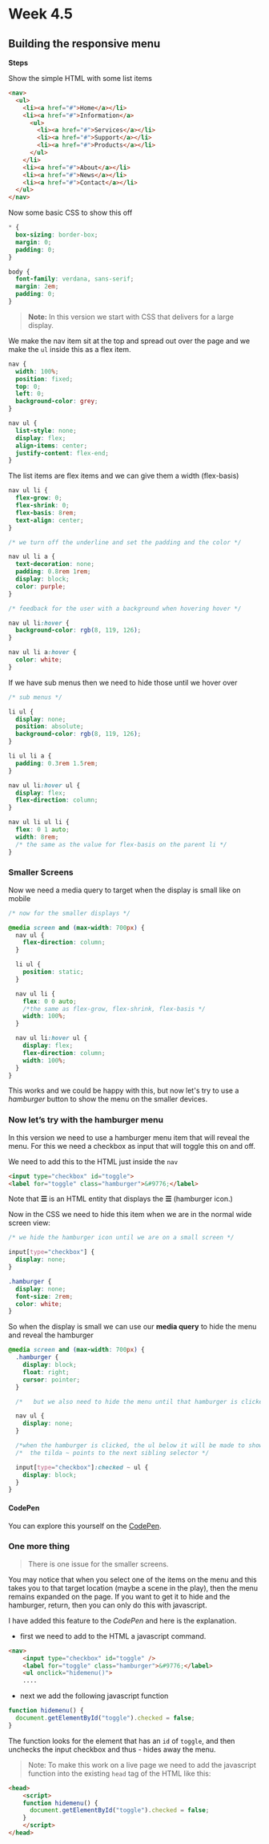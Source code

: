 # Week 4.5
## Building the responsive menu
**Steps**

Show the simple HTML with some list items

```html
<nav>
  <ul>
    <li><a href="#">Home</a></li>
    <li><a href="#">Information</a>
      <ul>
        <li><a href="#">Services</a></li>
        <li><a href="#">Support</a></li>
        <li><a href="#">Products</a></li>
      </ul>
    </li>
    <li><a href="#">About</a></li>
    <li><a href="#">News</a></li>
    <li><a href="#">Contact</a></li>
  </ul>
</nav>
```

Now some basic CSS to show this off

```css
* {
  box-sizing: border-box;
  margin: 0;
  padding: 0;
}

body {
  font-family: verdana, sans-serif;
  margin: 2em;
  padding: 0;
}
```

>**Note:** In this version we start with CSS that delivers for a large display.

We make the nav item sit at the top and spread out over the page and we make the `ul` inside this as a flex item.


```css
nav {
  width: 100%;
  position: fixed;
  top: 0;
  left: 0;
  background-color: grey;
}

nav ul {
  list-style: none;
  display: flex;
  align-items: center;
  justify-content: flex-end;
}
```

The list items are flex items and we can give them a width (flex-basis)

```css
nav ul li {
  flex-grow: 0;
  flex-shrink: 0;
  flex-basis: 8rem;
  text-align: center;
}

/* we turn off the underline and set the padding and the color */

nav ul li a {
  text-decoration: none;
  padding: 0.8rem 1rem;
  display: block;
  color: purple;
}

/* feedback for the user with a background when hovering hover */

nav ul li:hover {
  background-color: rgb(8, 119, 126);
}

nav ul li a:hover {
  color: white;
}
```

If we have sub menus then we need to hide those until we hover over

```css
/* sub menus */

li ul {
  display: none;
  position: absolute;
  background-color: rgb(8, 119, 126);
}

li ul li a {
  padding: 0.3rem 1.5rem;
}

nav ul li:hover ul {
  display: flex;
  flex-direction: column;
}

nav ul li ul li {
  flex: 0 1 auto;
  width: 8rem;
  /* the same as the value for flex-basis on the parent li */
}
```

### Smaller Screens

Now we need a media query to target when the display is small like on mobile

```css
/* now for the smaller displays */

@media screen and (max-width: 700px) {
  nav ul {
    flex-direction: column;
  }

  li ul {
    position: static;
  }

  nav ul li {
    flex: 0 0 auto;
    /*the same as flex-grow, flex-shrink, flex-basis */
    width: 100%;
  }

  nav ul li:hover ul {
    display: flex;
    flex-direction: column;
    width: 100%;
  }
}
```

This works and we could be happy with this, but now let's try to use a _hamburger_ button to show the menu on the smaller devices.

### Now let’s try with the hamburger menu 

In this version we need to use a hamburger menu item that will reveal the menu.  For this we need a checkbox as input that will toggle this on and off.

We need to add this to the HTML just inside the `nav`

```html
<input type="checkbox" id="toggle">
<label for="toggle" class="hamburger">&#9776;</label>
```

Note that **&#9776;** is an HTML entity that displays the **☰** (hamburger icon.)

Now in the CSS we need to hide this item when we are in the normal wide screen view:

```css
/* we hide the hamburger icon until we are on a small screen */

input[type="checkbox"] {
  display: none;
}

.hamburger {
  display: none;
  font-size: 2rem;
  color: white;
}
```

So when the display is small we can use our **media query** to hide the menu and reveal the hamburger

```css
@media screen and (max-width: 700px) {
  .hamburger {
    display: block;
    float: right;
    cursor: pointer;
  }

  /*   but we also need to hide the menu until that hamburger is clicked */

  nav ul {
    display: none;
  }

  /*when the hamburger is clicked, the ul below it will be made to show */
  /*  the tilda ~ points to the next sibling selector */

  input[type="checkbox"]:checked ~ ul {
    display: block;
  }
}

```

#### CodePen

You can explore this yourself on the [CodePen](https://codepen.io/pageboy/pen/MWqYzgP).

### One more thing

>There is one issue for the smaller screens.

You may notice that when you select one of the items on the menu and this takes you to that target location (maybe a scene in the play), then the menu remains expanded on the page. If you want to get it to hide and the hamburger, return, then you can only do this with javascript.

I have added this feature to the _CodePen_ and here is the explanation.

- first we need to add to the HTML a javascript command.
```html
<nav>
    <input type="checkbox" id="toggle" />
    <label for="toggle" class="hamburger">&#9776;</label>
    <ul onclick="hidemenu()">
    ....
```
-  next we add the following javascript function
```js
function hidemenu() {
  document.getElementById("toggle").checked = false;
}
```

The function looks for the element that has an `id` of `toggle`, and then unchecks the input checkbox and thus - hides away the menu.

>Note: To make this work on a live page we need to add the javascript function into the existing `head` tag of the HTML like this:

```html
<head>
	<script>
	function hidemenu() {
	  document.getElementById("toggle").checked = false;
	}
	</script>
</head>

```